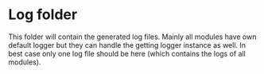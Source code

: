 # Log folder
This folder will contain the generated log files.
Mainly all modules have own default logger but they can handle the
getting logger instance as well.
In best case only one log file should be here (which contains the logs of all modules).